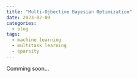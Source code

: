 ```yaml
---
title: "Multi-Ojbective Bayesian Optimization"
date: 2023-02-09
categories:
  - blog
tags:
  - machine learning 
  - multitask learning 
  - sparsity 
---
```

Comming soon...